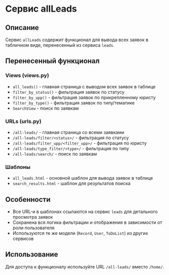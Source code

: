 # Сервис allLeads

## Описание
Сервис `allLeads` содержит функционал для вывода всех заявок в табличном виде, перенесенный из сервиса `leads`.

## Перенесенный функционал

### Views (views.py)
- `all_leads()` - главная страница с выводом всех заявок в таблице
- `filter_by_status()` - фильтрация заявок по статусу
- `filter_by_upp()` - фильтрация заявок по прикрепленному юристу
- `filter_by_type()` - фильтрация заявок по типу/тематике
- `SearchView` - поиск по заявкам

### URLs (urls.py)
- `/all-leads/` - главная страница со всеми заявками
- `/all-leads/filter/<status>/` - фильтрация по статусу
- `/all-leads/filter_upp/<filter_upp>/` - фильтрация по юристу
- `/all-leads/type_filter/<type>/` - фильтрация по типу
- `/all-leads/search/` - поиск по заявкам

### Шаблоны
- `all_leads.html` - основной шаблон для вывода заявок в таблице
- `search_results.html` - шаблон для результатов поиска

## Особенности
- Все URL-и в шаблонах ссылаются на сервис `leads` для детального просмотра заявок
- Сохранена вся логика фильтрации и отображения в зависимости от роли пользователя
- Используются те же модели (`Record`, `User`, `ToDoList`) из других сервисов

## Использование
Для доступа к функционалу используйте URL `/all-leads/` вместо `/home/`. 
